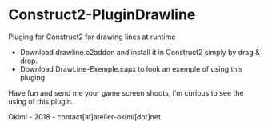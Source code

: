 # Construct2-PluginDrawline
Pluging for Construct2 for drawing lines at runtime

* Download drawline.c2addon and install it in Construct2 simply by drag & drop.
* Download DrawLine-Exemple.capx to look an exemple of using this pluging

Have fun and send me your game screen shoots, i'm curious to see the using of this plugin.

Okimi - 2018 - contact[at]atelier-okimi[dot]net
